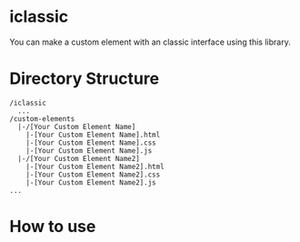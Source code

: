 # iclassic

You can make a custom element with an classic interface using this library.

# Directory Structure

```
/iclassic
  ...
/custom-elements
  |-/[Your Custom Element Name]
    |-[Your Custom Element Name].html
    |-[Your Custom Element Name].css
    |-[Your Custom Element Name].js
  |-/[Your Custom Element Name2]
    |-[Your Custom Element Name2].html
    |-[Your Custom Element Name2].css
    |-[Your Custom Element Name2].js
...
```

# How to use
